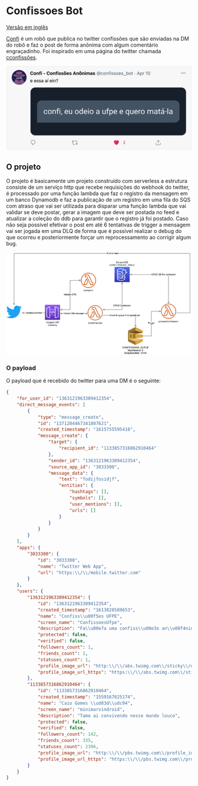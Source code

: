 # Confissoes Bot
[Versão em inglês](README-en.md)  

[Confi](https://twitter.com/confissoes_bot) é um robô que publica no twitter confissões que são enviadas na DM do robô e faz o post de forma anônima com algum comentário engraçadinho. Foi inspirado em uma página do twitter chamada [cconfissões](https://twitter.com/cconfissoes). 

![confissão twitter](assets/confissao_twitter.png)

## O projeto

O projeto é basicamente um projeto construído com serverless a estrutura consiste de um serviço http que recebe requisições do webhook do twitter, é processado por uma função lambda que faz o registro da mensagem em um banco Dynamodb e faz a publicação de um registro em uma fila do SQS com atraso que vai ser utilizada para disparar uma função lambda que vai validar se deve postar, gerar a imagem que deve ser postada no feed e atualizar a coleção do ddb para garantir que o registro já foi postado. Caso não seja possível efetivar o post em até 6 tentativas de trigger a mensagem vai ser jogada em uma DLQ de forma que é possível realizar o debug do que ocorreu e posteriormente forçar um reprocessamento ao corrigir algum bug.  

![arquitetura confissões bot](assets/confissoes_bot.png)

### O payload
O payload que é recebido do twitter para uma DM é o seguinte: 

```json
{
    "for_user_id": "1363121963309412354",
    "direct_message_events": [
        {
            "type": "message_create",
            "id": "1371204467341807621",
            "created_timestamp": "1615755595418",
            "message_create": {
                "target": {
                    "recipient_id": "1133857316862910464"
                },
                "sender_id": "1363121963309412354",
                "source_app_id": "3033300",
                "message_data": {
                    "text": "fodijfosidjf",
                    "entities": {
                        "hashtags": [],
                        "symbols": [],
                        "user_mentions": [],
                        "urls": []
                    }
                }
            }
        }
    ],
    "apps": {
        "3033300": {
            "id": "3033300",
            "name": "Twitter Web App",
            "url": "https:\\/\\/mobile.twitter.com"
        }
    },
    "users": {
        "1363121963309412354": {
            "id": "1363121963309412354",
            "created_timestamp": "1613828589653",
            "name": "Confiss\\u00f5es UFPE",
            "screen_name": "ConfissoesUfpe",
            "description": "Fa\\u00e7a uma confiss\\u00e3o an\\u00f4nima, envie a indireta pro seu crush ou conte algumas indigna\\u00e7\\u00f5es para outros universit\\u00e1rios sofredores \\ud83d\\ude09",
            "protected": false,
            "verified": false,
            "followers_count": 1,
            "friends_count": 1,
            "statuses_count": 1,
            "profile_image_url": "http:\\/\\/abs.twimg.com\\/sticky\\/default_profile_images\\/default_profile_normal.png",
            "profile_image_url_https": "https:\\/\\/abs.twimg.com\\/sticky\\/default_profile_images\\/default_profile_normal.png"
        },
        "1133857316862910464": {
            "id": "1133857316862910464",
            "created_timestamp": "1559167625174",
            "name": "Caio Gomes \\ud83d\\udc94",
            "screen_name": "minimarvindroid",
            "description": "Tamo ai convivendo nesse mundo louco",
            "protected": false,
            "verified": false,
            "followers_count": 142,
            "friends_count": 335,
            "statuses_count": 2396,
            "profile_image_url": "http:\\/\\/pbs.twimg.com\\/profile_images\\/1133857434257285125\\/XQT23I7x_normal.jpg",
            "profile_image_url_https": "https:\\/\\/pbs.twimg.com\\/profile_images\\/1133857434257285125\\/XQT23I7x_normal.jpg"
        }
    }
}
```